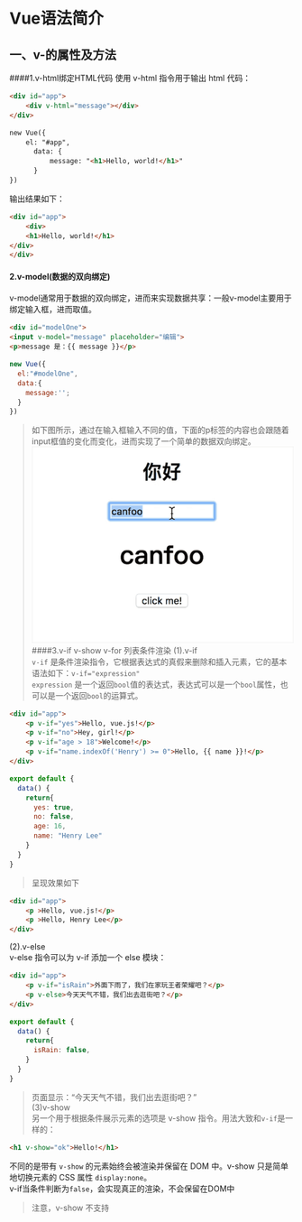# Vue语法简介
## 一、v-的属性及方法
####1.v-html绑定HTML代码
使用 v-html 指令用于输出 html 代码：
```html
<div id="app">
    <div v-html="message"></div>
</div>
```
```html
new Vue({
    el: "#app",
 	  data: {
  		  message: "<h1>Hello, world!</h1>"
 	  }
})
```
输出结果如下：
```html
<div id="app">
    <div>
    <h1>Hello, world!</h1>
</div>
</div>
```
#### 2.v-model(数据的双向绑定)
v-model通常用于数据的双向绑定，进而来实现数据共享：一般v-model主要用于绑定输入框，进而取值。
```html
<div id="modelOne">
<input v-model="message" placeholder="编辑">
<p>message 是：{{ message }}</p>
```
```js
new Vue({
  el:"#modelOne",
  data:{
    message:'';
  }
})
```
>如下图所示，通过在输入框输入不同的值，下面的p标签的内容也会跟随着input框值的变化而变化，进而实现了一个简单的数据双向绑定。
![model](image/model.gif)
####3.v-if v-show v-for 列表条件渲染
(1).v-if  
 `v-if` 是条件渲染指令，它根据表达式的真假来删除和插入元素，它的基本语法如下：`v-if="expression"`  
`expression` 是一个返回`bool`值的表达式，表达式可以是一个`bool`属性，也可以是一个返回`bool`的运算式。
```html
<div id="app">
    <p v-if="yes">Hello, vue.js!</p>
    <p v-if="no">Hey, girl!</p>
    <p v-if="age > 18">Welcome!</p>
    <p v-if="name.indexOf('Henry') >= 0">Hello, {{ name }}!</p>
</div>
```
```js
export default {
  data() {
    return{
      yes: true,
      no: false,
      age: 16,
      name: "Henry Lee"
    }
  }
}
```
>呈现效果如下
```html
<div id="app">
    <p >Hello, vue.js!</p>
    <p >Hello, Henry Lee</p>
</div>
```
(2).v-else  
v-else 指令可以为 v-if 添加一个 else 模块：
```html
<div id="app">
    <p v-if="isRain">外面下雨了，我们在家玩王者荣耀吧？</p>
    <p v-else>今天天气不错，我们出去逛街吧？</p>
</div>
```
```js
export default {
  data() {
    return{
      isRain: false,
    }
  }
}
```
>页面显示：“今天天气不错，我们出去逛街吧？”  
(3)v-show  
另一个用于根据条件展示元素的选项是 v-show 指令。用法大致和`v-if`是一样的：
```html
<h1 v-show="ok">Hello!</h1>
```
不同的是带有 `v-show` 的元素始终会被渲染并保留在 DOM 中。v-show 只是简单地切换元素的 CSS 属性 `display:none`。  
v-if当条件判断为`false`，会实现真正的渲染，不会保留在DOM中
>注意，v-show 不支持 <template> 元素，也不支持 v-else。
(4).v-for 列表渲染  
所谓列表渲染就是将一个对象或者数组进行循环遍历，将其数据展示在页面上。
```html
<div id="app">
    <ol>
        <li v-for="(hero, index) in heros" key="index">
            <h3>{{ hero.name }}</h3>
        </li>
    </ol>
</div>
```
```js
export default {
  data() {
    return{
      heros: [
                  {name:"张三"},
                  {name:"李四"},
                  {name:"王五"},
                  {name:"欧阳"},
                  {name:"无名"}
              ]
    }
  }
}
```
页面展示效果如下:  
![hero](image/hero.png)  
>注：我们请求后台数据，一般都是用`v-for`来将数据展示到页面上,配合`v-if`来实现不同权限的管理与显示。
####4.v-bind(绑定属性)
使用 `v-bind` 指令用于绑定属性：通过v-bind来动态的绑定一些属性(id,class,src等等)
```html
<div id="app">
    <div v-bind:id="idValue"></div>
</div>
```
```js
export  default {
  data(){
    return{
      idValue: "box"
    }
  }
}
```
```html
<!-- 显示结果 -->
<div id="app">
    <div id="box"></div>
</div>
```
####5.v-on绑定方法
v-on 指令可以绑定事件监听器，通过该监听器可以vue示例中定义的方法：
```html
<div id="app-5">
    <h3 v-text="time"></h3>
    <button type="button" v-on:click="showTime">点击显示时间</button>
</div>
```
```js
var app5 = new Vue({
   el:"#app-5",
   data: {
       time:""
   },
   methods: {
       showTime: function () {
           // this 指向vue实例
           this.time = "北京时间：" +  new Date().toLocaleString();
       }
   }
});
```
效果如下：  
![click](image/click.gif)
>注：通常情况下，v-bind,v-on通常有两种缩写方式。  
v-bind缩写
```html
<!-- 完整语法 -->
<a v-bind:href="url"></a>
<!-- 缩写 -->
<a :href="url"></a>
```
v-on缩写
```html
<!-- 完整语法 -->
<a v-on:click="doSomething"></a>
<!-- 缩写 -->
<a @click="doSomething"></a>
```
## 二、子父组件的相互传值
####1.父传子(Prop 传递数据)
prop 是父组件用来传递数据的一个自定义属性。

父组件的数据需要通过 props 把数据传给子组件，子组件需要显式地用 props 选项声明 "prop"

我们也可以动态的绑定父组件传递的数据，然后子组件用props接收父组件传递的属性及属性值。
```html
// 父组件
<template>
    <div>
        父亲
        <!-- 父组件传递title属性值给子组件 -->
        <Son title="传递数据"/>
    </div> 
</template>
```
```html
/ 子组件
<template>
    <div>
        <!-- 显示父组件传递过来的数据 -->
        儿子：{{title}}
    </div> 
</template>

<script>
export default {
    name: "Son",
    data() {
        return {}
    },
    // 子组件通过props接受，props为数组类型里面的成员为接收的变量
    props: ["title"]
}
</script>
```
####2.子传父(Emit事件（key,value）)

父组件是使用 props 传递数据给子组件，但如果子组件要把数据传递回去，就需要使用Emit事件！

子组件通过`this.$emit(key,value)`将数据发送给父组件，父组件通过添加事件接收子组件数据。注意：事件名和子组件传递数据时定义的key必须一致
```html
<template>
    <div>
        子组件
        <button type="button" @click="sendMsg">BUTTON</button>
    </div>
</template>

<script>
    export default {
        name: "Child",
        data() {
            return {
                msg: "我是子组件数据"
            }
        },
        methods: {
            sendMsg(event) {
                // 向父组件发送数据
                // 参数1：key / 参数2：value
                this.$emit("msg", this.msg);
            }
        }
    }
</script>
```
```html
<template>
    <div>
        父组件
        <!-- 自定义事件 -->
        <!-- 注意：事件名和子组件传递数据时定义的key必须一致 -->
        <Child @msg="getMsg"/>
    </div>
</template>

<script>
    import Child from './Child.vue'
    export default {
        name: "Parent",
        data() {
            return {}
        },
        components: {
            Child
        },
        methods: {
            getMsg(data) {
                // 打印子组件传递过来的数据
                console.log(data);
            }
        }
    }
</script>
```
##三、插槽
##### 1、单个插槽
```html
<template>
    <div>
        父组件
        <Child>
            <p>我是插槽</p>
        </Child>
    </div>
</template>
```
```html
<template>
    <div>
        子组件
        <slot></slot>
    </div>
</template>
```
此时，布局结构如下：
```html
<div>
    <div>
        <p>我是插槽</p>
    </div>
</div>
```
> 提示：插槽样式在子父组件中都可以设置，所以在命名class时一定要注意。
##### 2、具名插槽
```html
<template>
    <div>
        父组件
        <Child>
            <p slot="s1">我是插槽1</p>
            <p slot="s2">我是插槽2</p>
        </Child>
    </div>
</template>
```
```html
<template>
    <div>
        子组件
        <slot name="s1"></slot>
        <hr />
        <slot name="s2"></slot>
    </div>
</template>
```
效果如下所示：

![slot](image/slot02.jpeg)

##### 3、作用域插槽
作用域插槽是一种特殊类型的插槽，用作一个（能被传递数据的）可重用模板，来代替已经渲染好的元素。

子传父。即长什么样，怎么布局由父级决定，而数据源则由子级决定。如：
```html
<template>
    <div>
        父组件
        <Child>
            <!-- 通过v-slot来接收数据 : 用到了对象解构 -->
            <template v-slot="{ user, msg }">
                <p>{{user.name}} - {{user.age}}</p>
                <p>{{msg}}</p>
            </template>
        </Child>
    </div>
</template>
```
```html
<template>
    <div>
        子组件
        <slot :user="{name:'Admin', age: '26'}" msg="Hello，china!"></slot>
    </div>
</template>
```
